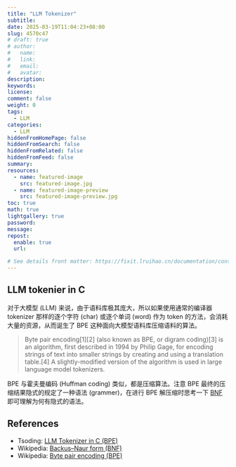```yaml
---
title: "LLM Tokenizer"
subtitle:
date: 2025-03-19T11:04:23+08:00
slug: 4570c47
# draft: true
# author:
#   name:
#   link:
#   email:
#   avatar:
description:
keywords:
license:
comment: false
weight: 0
tags:
  - LLM
categories:
  - LLM
hiddenFromHomePage: false
hiddenFromSearch: false
hiddenFromRelated: false
hiddenFromFeed: false
summary:
resources:
  - name: featured-image
    src: featured-image.jpg
  - name: featured-image-preview
    src: featured-image-preview.jpg
toc: true
math: true
lightgallery: true
password:
message:
repost:
  enable: true
  url:

# See details front matter: https://fixit.lruihao.cn/documentation/content-management/introduction/#front-matter
---
```


<!--more-->

## LLM tokenier in C

对于大模型 (LLM) 来说，由于语料库极其庞大，所以如果使用通常的编译器 tokenizer 那样的逐个字符 (char) 或逐个单词 (word) 作为 token 的方法，会消耗大量的资源，从而诞生了 BPE 这种面向大模型语料库压缩语料的算法。

> Byte pair encoding[1][2] (also known as BPE, or digram coding)[3] is an algorithm, first described in 1994 by Philip Gage, for encoding strings of text into smaller strings by creating and using a translation table.[4] A slightly-modified version of the algorithm is used in large language model tokenizers.

BPE 与霍夫曼编码 (Huffman coding) 类似，都是压缩算法。注意 BPE 最终的压缩结果隐式的规定了一种语法  (grammer)，在进行 BPE 解压缩时思考一下 [BNF](https://en.wikipedia.org/wiki/Backus%E2%80%93Naur_form) 即可理解为何有隐式的语法。

## References

- Tsoding: [LLM Tokenizer in C (BPE)](https://www.youtube.com/playlist?list=PLpM-Dvs8t0VaIVKmfGBztiqaIyMHIH-3Y)
- Wikipedia: [Backus–Naur form (BNF)](https://en.wikipedia.org/wiki/Backus%E2%80%93Naur_form)
- Wikipedia: [Byte pair encoding (BPE)](https://en.wikipedia.org/wiki/Byte_pair_encoding)
